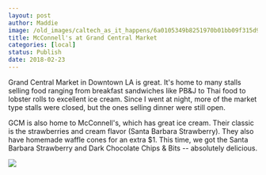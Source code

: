 ```yaml
---
layout: post
author: Maddie
image: /old_images/caltech_as_it_happens/6a0105349b8251970b01bb09f315d9970d.jpg
title: McConnell's at Grand Central Market
categories: [local]
status: Publish
date: 2018-02-23
---
```


Grand Central Market in Downtown LA is great. It's home to many stalls selling food ranging from breakfast sandwiches like PB&amp;J to Thai food to lobster rolls to excellent ice cream. Since I went at night, more of the market type stalls were closed, but the ones selling dinner were still open.

GCM is also home to McConnell's, which has great ice cream. Their classic is the strawberries and cream flavor (Santa Barbara Strawberry). They also have homemade waffle cones for an extra $1. This time, we got the Santa Barbara Strawberry and Dark Chocolate Chips &amp; Bits -- absolutely delicious.


![](/old_images/caltech_as_it_happens/6a0105349b8251970b01bb09f315dd970d.jpg)
